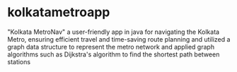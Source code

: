 # kolkatametroapp
"Kolkata MetroNav" a user-friendly app in java for navigating the Kolkata Metro, ensuring efficient travel and time-saving route planning and utilized a graph data structure to represent the metro network and applied graph algorithms such as Dijkstra's algorithm to find the shortest path between stations
